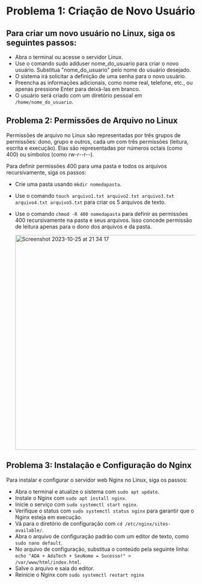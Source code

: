 # Problema 1: Criação de Novo Usuário

## Para criar um novo usuário no Linux, siga os seguintes passos:

* Abra o terminal ou acesse o servidor Linux.
* Use o comando sudo adduser nome_do_usuario para criar o novo usuário. Substitua "nome_do_usuario" pelo nome do usuário desejado.
* O sistema irá solicitar a definição de uma senha para o novo usuário.
* Preencha as informações adicionais, como nome real, telefone, etc., ou apenas pressione Enter para deixá-las em branco.
* O usuário será criado com um diretório pessoal em `/home/nome_do_usuario`.

## Problema 2: Permissões de Arquivo no Linux

Permissões de arquivo no Linux são representadas por três grupos de permissões: dono, grupo e outros, cada um com três permissões (leitura, escrita e execução). Elas são representadas por números octais (como 400) ou símbolos (como rw-r--r--).

Para definir permissões 400 para uma pasta e todos os arquivos recursivamente, siga os passos:

* Crie uma pasta usando `mkdir nomedapasta`.
* Use o comando `touch arquivo1.txt arquivo2.txt arquivo3.txt arquivo4.txt arquivo5.txt` para criar os 5 arquivos de texto.
* Use o comando `chmod -R 400 nomedapasta` para definir as permissões 400 recursivamente na pasta e seus arquivos. Isso concede permissão de leitura apenas para o dono dos arquivos e da pasta.
  
  <img width="571" alt="Screenshot 2023-10-25 at 21 34 17" src="https://github.com/laysearaujo/devops/assets/46059216/20b43475-7e64-4a42-8682-b8c3b6770125">


## Problema 3: Instalação e Configuração do Nginx

Para instalar e configurar o servidor web Nginx no Linux, siga os passos:

* Abra o terminal e atualize o sistema com `sudo apt update`.
* Instale o Nginx com `sudo apt install nginx`.
* Inicie o serviço com `sudo systemctl start nginx`.
* Verifique o status com `sudo systemctl status nginx` para garantir que o Nginx esteja em execução.
* Vá para o diretório de configuração com `cd /etc/nginx/sites-available/`.
* Abra o arquivo de configuração padrão com um editor de texto, como `sudo nano default`.
* No arquivo de configuração, substitua o conteúdo pela seguinte linha: `echo "ADA + AdaTech + SeuNome = Sucesso!" > /var/www/html/index.html`.
* Salve o arquivo e saia do editor.
* Reinicie o Nginx com `sudo systemctl restart nginx`
